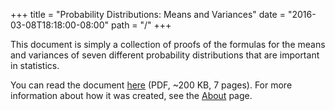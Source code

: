 +++
title = "Probability Distributions: Means and Variances"
date = "2016-03-08T18:18:00-08:00"
path = "/"
+++

This document is simply a collection of proofs of the formulas for the
means and variances of seven different probability distributions that
are important in statistics.

You can read the document [here][] (PDF, ~200 KB, 7 pages). For more
information about how it was created, see the [About] page.

[here]: /ProbabilityDistributionsMeansAndVariances.pdf
[about]: /about-this-site
